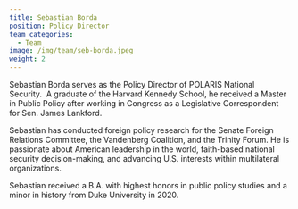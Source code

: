 ```yaml
---
title: Sebastian Borda
position: Policy Director
team_categories:
  - Team
image: /img/team/seb-borda.jpeg
weight: 2
---
```

Sebastian Borda serves as the Policy Director of POLARIS National Security.  A graduate of the Harvard Kennedy School, he received a Master in Public Policy after working in Congress as a Legislative Correspondent for Sen. James Lankford. 

Sebastian has conducted foreign policy research for the Senate Foreign Relations Committee, the Vandenberg Coalition, and the Trinity Forum. He is passionate about American leadership in the world, faith-based national security decision-making, and advancing U.S. interests within multilateral organizations.

Sebastian received a B.A. with highest honors in public policy studies and a minor in history from Duke University in 2020.
